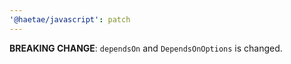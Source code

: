 ```yaml
---
'@haetae/javascript': patch
---
```


**BREAKING CHANGE**: `dependsOn` and `DependsOnOptions` is changed.
